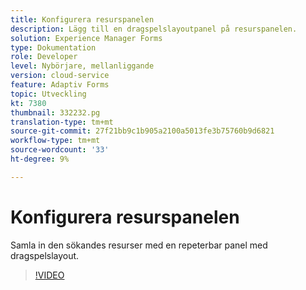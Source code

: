 ```yaml
---
title: Konfigurera resurspanelen
description: Lägg till en dragspelslayoutpanel på resurspanelen.
solution: Experience Manager Forms
type: Dokumentation
role: Developer
level: Nybörjare, mellanliggande
version: cloud-service
feature: Adaptiv Forms
topic: Utveckling
kt: 7380
thumbnail: 332232.pg
translation-type: tm+mt
source-git-commit: 27f21bb9c1b905a2100a5013fe3b75760b9d6821
workflow-type: tm+mt
source-wordcount: '33'
ht-degree: 9%

---
```



# Konfigurera resurspanelen

Samla in den sökandes resurser med en repeterbar panel med dragspelslayout.

>[!VIDEO](https://video.tv.adobe.com/v/332232?quality=12&learn=on)

